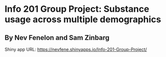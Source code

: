 # Info 201 Group Project: Substance usage across multiple demographics
## By Nev Fenelon and Sam Zinbarg

Shiny app URL: https://nevfene.shinyapps.io/Info-201-Group-Project/
